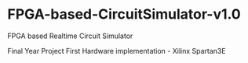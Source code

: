 # FPGA-based-CircuitSimulator-v1.0
FPGA based Realtime Circuit Simulator

Final Year Project
First Hardware implementation - Xilinx Spartan3E
